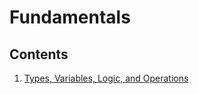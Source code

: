 # Fundamentals

## Contents

1. [Types, Variables, Logic, and Operations](./types-variables-logic-operations/README.md)

